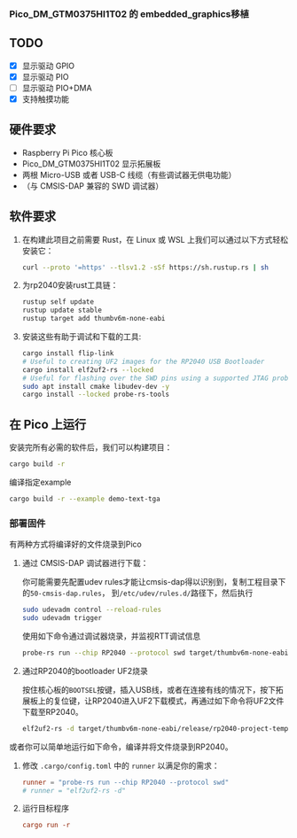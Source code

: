 ### Pico_DM_GTM0375HI1T02 的 embedded_graphics移植

## TODO

- [x] 显示驱动 GPIO
- [x] 显示驱动 PIO
- [ ] 显示驱动 PIO+DMA
- [x] 支持触摸功能

## 硬件要求

- Raspberry Pi Pico 核心板
- Pico_DM_GTM0375HI1T02 显示拓展板
- 两根 Micro-USB 或者 USB-C 线缆（有些调试器无供电功能）
- （与 CMSIS-DAP 兼容的 SWD 调试器）

## 软件要求

1. 在构建此项目之前需要 Rust，在 Linux 或 WSL 上我们可以通过以下方式轻松安装它：
    ```bash
    curl --proto '=https' --tlsv1.2 -sSf https://sh.rustup.rs | sh
    ```

2. 为rp2040安装rust工具链：
    ```bash
    rustup self update
    rustup update stable
    rustup target add thumbv6m-none-eabi
    ```

3. 安装这些有助于调试和下载的工具:
    ```bash
    cargo install flip-link
    # Useful to creating UF2 images for the RP2040 USB Bootloader
    cargo install elf2uf2-rs --locked
    # Useful for flashing over the SWD pins using a supported JTAG probe
    sudo apt install cmake libudev-dev -y
    cargo install --locked probe-rs-tools
    ```

## 在 Pico 上运行

安装完所有必需的软件后，我们可以构建项目：
```bash
cargo build -r
```

编译指定example
```bash
cargo build -r --example demo-text-tga
```

### 部署固件

有两种方式将编译好的文件烧录到Pico

1. 通过 CMSIS-DAP 调试器进行下载：

    你可能需要先配置udev rules才能让cmsis-dap得以识别到，复制工程目录下的`50-cmsis-dap.rules`，
    到`/etc/udev/rules.d/`路径下，然后执行
    ```bash
    sudo udevadm control --reload-rules
    sudo udevadm trigger
    ```

    使用如下命令通过调试器烧录，并监视RTT调试信息
    ```bash
    probe-rs run --chip RP2040 --protocol swd target/thumbv6m-none-eabi/release/rp2040-project-template
    ```

2. 通过RP2040的bootloader UF2烧录

    按住核心板的`BOOTSEL`按键，插入USB线，或者在连接有线的情况下，按下拓展板上的复位键，让RP2040进入UF2下载模式，再通过如下命令将UF2文件下载至RP2040。
    ```bash
    elf2uf2-rs -d target/thumbv6m-none-eabi/release/rp2040-project-template
    ```

或者你可以简单地运行如下命令，编译并将文件烧录到RP2040。

1. 修改 `.cargo/config.toml` 中的 `runner` 以满足你的需求：
    ```toml
    runner = "probe-rs run --chip RP2040 --protocol swd"
    # runner = "elf2uf2-rs -d"
    ```
2. 运行目标程序
    ```toml
    cargo run -r
    ```
